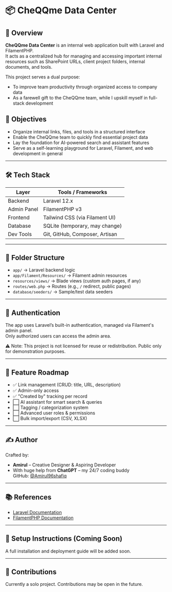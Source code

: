 # 📦 CheQQme Data Center

## 📝 Overview
**CheQQme Data Center** is an internal web application built with Laravel and FilamentPHP.  
It acts as a centralized hub for managing and accessing important internal resources such as SharePoint URLs, client project folders, internal documents, and tools.

This project serves a dual purpose:
- To improve team productivity through organized access to company data
- As a farewell gift to the CheQQme team, while I upskill myself in full-stack development

## 🎯 Objectives
- Organize internal links, files, and tools in a structured interface
- Enable the CheQQme team to quickly find essential project data
- Lay the foundation for AI-powered search and assistant features
- Serve as a self-learning playground for Laravel, Filament, and web development in general

---

## 🛠️ Tech Stack

| Layer        | Tools / Frameworks               |
|--------------|----------------------------------|
| Backend      | Laravel 12.x                     |
| Admin Panel  | FilamentPHP v3                   |
| Frontend     | Tailwind CSS (via Filament UI)   |
| Database     | SQLite (temporary, may change)   |
| Dev Tools    | Git, GitHub, Composer, Artisan   |

---

## 📁 Folder Structure

- `app/` → Laravel backend logic
- `app/Filament/Resources/` → Filament admin resources
- `resources/views/` → Blade views (custom auth pages, if any)
- `routes/web.php` → Routes (e.g., `/` redirect, public pages)
- `database/seeders/` → Sample/test data seeders

---

## 🔐 Authentication
The app uses Laravel’s built-in authentication, managed via Filament's admin panel.  
Only authorized users can access the admin area.

⚠️ Note: This project is not licensed for reuse or redistribution. Public only for demonstration purposes.

---

## 🚧 Feature Roadmap

- ✅ Link management (CRUD: title, URL, description)
- ✅ Admin-only access
- ✅ "Created by" tracking per record
- ⬜ AI assistant for smart search & queries
- ⬜ Tagging / categorization system
- ⬜ Advanced user roles & permissions
- ⬜ Bulk import/export (CSV, XLSX)

---

## ✍️ Author

Crafted by:
- **Amirul** – Creative Designer & Aspiring Developer  
- With huge help from **ChatGPT** – my 24/7 coding buddy  
GitHub: [@Amirul96shafiq](https://github.com/Amirul96shafiq)

---

## 📚 References

- [Laravel Documentation](https://laravel.com/docs/12.x)
- [FilamentPHP Documentation](https://filamentphp.com/docs)

---

## 🧪 Setup Instructions (Coming Soon)
A full installation and deployment guide will be added soon.

---

## 🤝 Contributions
Currently a solo project. Contributions may be open in the future.